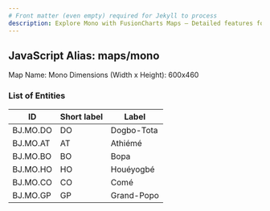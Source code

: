```yaml
---
# Front matter (even empty) required for Jekyll to process
description: Explore Mono with FusionCharts Maps – Detailed features for seamless integration. Try now & enhance your data visualization today! 
---
```


## JavaScript Alias: maps/mono

Map Name: Mono
Dimensions (Width x Height): 600x460

### List of Entities

ID | Short label | Label
---|---|---|
BJ.MO.DO|DO|Dogbo-Tota
BJ.MO.AT|AT|Athiémé
BJ.MO.BO|BO|Bopa
BJ.MO.HO|HO|Houéyogbé
BJ.MO.CO|CO|Comé
BJ.MO.GP|GP|Grand-Popo